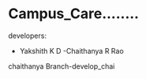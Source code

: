# Campus_Care........
developers:
- Yakshith K D
-Chaithanya R Rao


chaithanya Branch-develop_chai
